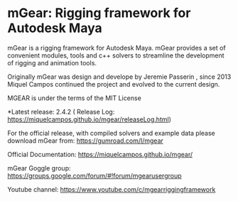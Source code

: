 # mGear: Rigging framework for Autodesk Maya

mGear is a rigging framework for Autodesk Maya. mGear provides a set of convenient modules, tools and c++ solvers to streamline the development of rigging and animation tools.

Originally mGear was design and develope by Jeremie Passerin , since 2013 Miquel Campos continued the project and evolved to the current design.

MGEAR is under the terms of the MIT License

*Latest release: 2.4.2 ( Release Log: https://miquelcampos.github.io/mgear/releaseLog.html)

For the official release, with compiled solvers and example data please download mGear from: https://gumroad.com/l/mgear

Official Documentation: https://miquelcampos.github.io/mgear/

mGear Goggle group: https://groups.google.com/forum/#!forum/mgearusergroup

Youtube channel: https://www.youtube.com/c/mgearriggingframework

